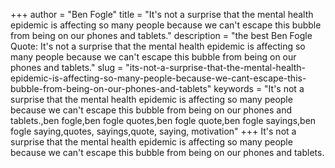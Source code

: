 +++
author = "Ben Fogle"
title = "It's not a surprise that the mental health epidemic is affecting so many people because we can't escape this bubble from being on our phones and tablets."
description = "the best Ben Fogle Quote: It's not a surprise that the mental health epidemic is affecting so many people because we can't escape this bubble from being on our phones and tablets."
slug = "its-not-a-surprise-that-the-mental-health-epidemic-is-affecting-so-many-people-because-we-cant-escape-this-bubble-from-being-on-our-phones-and-tablets"
keywords = "It's not a surprise that the mental health epidemic is affecting so many people because we can't escape this bubble from being on our phones and tablets.,ben fogle,ben fogle quotes,ben fogle quote,ben fogle sayings,ben fogle saying,quotes, sayings,quote, saying, motivation"
+++
It's not a surprise that the mental health epidemic is affecting so many people because we can't escape this bubble from being on our phones and tablets.
